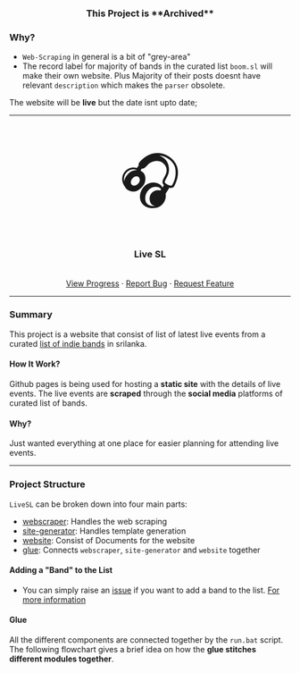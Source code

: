 <h3 align="center">This Project is **Archived**</h3>

### Why?

- `Web-Scraping` in general is a bit of "grey-area"
- The record label for majority of bands in the curated list `boom.sl` will make their own website. Plus Majority of their posts doesnt have relevant `description` which makes the `parser` obsolete.

The website will be **live** but the date isnt upto date;

---

<!-- PROJECT LOGO -->
<br />
<p style="text-align: center" align="center">
  <a href="https://github.com/opensrilanka/livesl">
  </a>
  <span style='font-size:100px;'>&#127911;</span>
  <h3 align="center">Live SL</h3>
  <p align="center">
    <br />
    <a href="https://github.com/opensrilanka/livesl/projects">View Progress</a>
    ·
    <a href="https://github.com/opensrilanka/livesl/issues">Report Bug</a>
    ·
    <a href="https://github.com/opensrilanka/livesl/issues">Request Feature</a>
  </p>
</p>

---

### Summary

This project is a website that consist of list of latest live events from a curated [list of indie bands](bands.md) in srilanka.  

#### How It Work?

Github pages is being used for hosting a **static site** with the details of live events. The live events are **scraped** through the **social media** platforms of curated list of bands. 

#### Why?

Just wanted everything at one place for easier planning for attending live events. 

---

### Project Structure

`LiveSL` can be broken down into four main parts:

- [webscraper](scraper/README.md): Handles the web scraping
- [site-generator](sitegen/README.md): Handles template generation
- [website](): Consist of Documents for the website
- [glue](README.md#glue): Connects `webscraper`, `site-generator` and `website` together

<TODO add website branch here>

#### Adding a "Band" to the List

- You can simply raise an [issue]() if you want to add a band to the list. [For more information](scraper/README.md#band-list)
<TODO make a template for adding a certain band>

#### Glue

All the different components are connected together by the `run.bat` script. The following flowchart gives a brief idea on how the **glue stitches different modules together**.